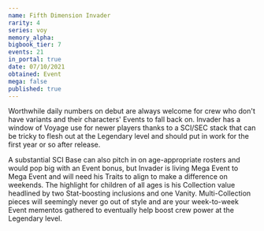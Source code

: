 ```yaml
---
name: Fifth Dimension Invader
rarity: 4
series: voy
memory_alpha:
bigbook_tier: 7
events: 21
in_portal: true
date: 07/10/2021
obtained: Event
mega: false
published: true
---
```


Worthwhile daily numbers on debut are always welcome for crew who don't have variants and their characters' Events to fall back on. Invader has a window of Voyage use for newer players thanks to a SCI/SEC stack that can be tricky to flesh out at the Legendary level and should put in work for the first year or so after release. 

A substantial SCI Base can also pitch in on age-appropriate rosters and would pop big with an Event bonus, but Invader is living Mega Event to Mega Event and will need his Traits to align to make a difference on weekends. The highlight for children of all ages is his Collection value headlined by two Stat-boosting inclusions and one Vanity. Multi-Collection pieces will seemingly never go out of style and are your week-to-week Event mementos gathered to eventually help boost crew power at the Legendary level.
